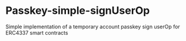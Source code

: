 # Passkey-simple-signUserOp
Simple implementation of a temporary account passkey sign userOp for ERC4337 smart contracts

